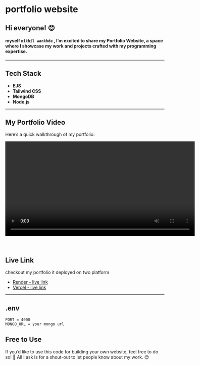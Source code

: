# **portfolio website**

## Hi everyone! 😊

#### myself `nikhil wankhde` , I’m excited to share my **Portfolio Website**, a space where I showcase my work and projects crafted with my programming expertise.

---

## **Tech Stack**

- **EJS**
- **Tailwind CSS**
- **MongoDB**
- **Node.js**

---

## **My Portfolio Video**

Here’s a quick walkthrough of my portfolio:

<video controls width="600">
  <source src="./video/portfolio.mp4" type="video/mp4">
  Your browser does not support the video tag.
</video>
</br>
</br>
</br>

## **Live Link**

checkout my portfolio it deployed on two platform

- [ Render - live link](https://nikhil-wankhade.onrender.com/)
- [Vercel - live link](https://portfolio-nikhil-iota.vercel.app/)

---

## **.env**

```plaintext
PORT = 4000
MONGO_URL = your mongo url
```

## **Free to Use**

If you’d like to use this code for building your own website, feel free to do so! 🎉
All I ask is for a shout-out to let people know about my work. 😊
